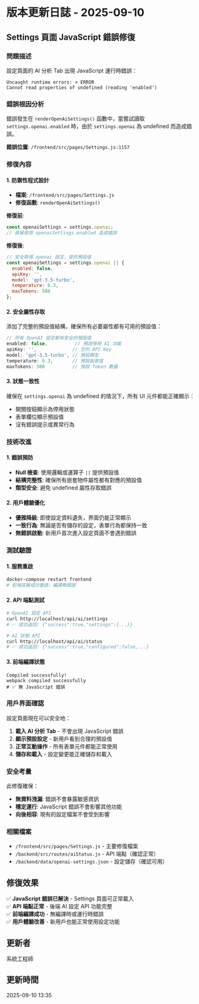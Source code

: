 # 版本更新日誌 - 2025-09-10

## Settings 頁面 JavaScript 錯誤修復

### 問題描述
設定頁面的 AI 分析 Tab 出現 JavaScript 運行時錯誤：
```
Uncaught runtime errors: × ERROR
Cannot read properties of undefined (reading 'enabled')
```

### 錯誤根因分析
錯誤發生在 `renderOpenAiSettings()` 函數中，當嘗試讀取 `settings.openai.enabled` 時，由於 `settings.openai` 為 undefined 而造成錯誤。

**錯誤位置**: `/frontend/src/pages/Settings.js:1157`

### 修復內容

#### 1. 防禦性程式設計
- **檔案**: `/frontend/src/pages/Settings.js`
- **修復函數**: `renderOpenAiSettings()`

**修復前**:
```javascript
const openaiSettings = settings.openai;
// 直接使用 openaiSettings.enabled 造成錯誤
```

**修復後**:
```javascript
// 安全取得 openai 設定，提供預設值
const openaiSettings = settings.openai || {
  enabled: false,
  apiKey: '',
  model: 'gpt-3.5-turbo',
  temperature: 0.3,
  maxTokens: 500
};
```

#### 2. 安全屬性存取
添加了完整的預設值結構，確保所有必要屬性都有可用的預設值：

```javascript
// 所有 OpenAI 設定都有安全的預設值
enabled: false,          // 預設停用 AI 功能
apiKey: '',             // 空的 API Key
model: 'gpt-3.5-turbo', // 預設模型
temperature: 0.3,       // 預設創意度
maxTokens: 500          // 預設 Token 數量
```

#### 3. 狀態一致性
確保在 `settings.openai` 為 undefined 的情況下，所有 UI 元件都能正確顯示：
- 開關按鈕顯示為停用狀態
- 表單欄位顯示預設值
- 沒有錯誤提示或異常行為

### 技術改進

#### 1. 錯誤預防
- **Null 檢查**: 使用邏輯或運算子 `||` 提供預設值
- **結構完整性**: 確保所有嵌套物件屬性都有對應的預設值
- **類型安全**: 避免 undefined 屬性存取錯誤

#### 2. 用戶體驗優化
- **優雅降級**: 即使設定資料遺失，界面仍能正常顯示
- **一致行為**: 無論是否有儲存的設定，表單行為都保持一致
- **無錯誤啟動**: 新用戶首次進入設定頁面不會遇到錯誤

### 測試驗證

#### 1. 服務重啟
```bash
docker-compose restart frontend
# 前端容器成功重啟，編譯無錯誤
```

#### 2. API 端點測試
```bash
# OpenAI 設定 API
curl http://localhost/api/ai/settings
# ✅ 成功返回: {"success":true,"settings":{...}}

# AI 狀態 API  
curl http://localhost/api/ai/status
# ✅ 成功返回: {"success":true,"configured":false,...}
```

#### 3. 前端編譯狀態
```
Compiled successfully!
webpack compiled successfully
# ✅ 無 JavaScript 錯誤
```

### 用戶界面確認

設定頁面現在可以安全地：
1. **載入 AI 分析 Tab** - 不會出現 JavaScript 錯誤
2. **顯示預設設定** - 新用戶看到合理的預設值  
3. **正常互動操作** - 所有表單元件都能正常使用
4. **儲存和載入** - 設定變更能正確儲存和載入

### 安全考量

此修復確保：
- **無資料洩漏**: 錯誤不會暴露敏感資訊
- **穩定運行**: JavaScript 錯誤不會影響其他功能
- **向後相容**: 現有的設定檔案不會受到影響

### 相關檔案

- `/frontend/src/pages/Settings.js` - 主要修復檔案
- `/backend/src/routes/aiStatus.js` - API 端點（確認正常）
- `/backend/data/openai-settings.json` - 設定儲存（確認可用）

## 修復效果

✅ **JavaScript 錯誤已解決** - Settings 頁面可正常載入  
✅ **API 端點正常** - 後端 AI 設定 API 功能完整  
✅ **前端編譯成功** - 無編譯時或運行時錯誤  
✅ **用戶體驗改善** - 新用戶也能正常使用設定功能  

## 更新者
系統工程師

## 更新時間
2025-09-10 13:35